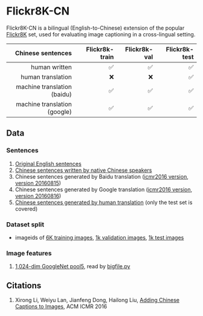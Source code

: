 # Flickr8K-CN

Flickr8K-CN is a bilingual (English-to-Chinese) extension of the popular [Flickr8K](http://nlp.cs.illinois.edu/HockenmaierGroup/Framing_Image_Description/KCCA.html) set, used for evaluating image captioning in a cross-lingual setting.


| Chinese sentences | Flickr8k-train | Flickr8k-val | Flickr8k-test | 
| -----:| -----:| -----:| -----:|
| human written    | :white_check_mark: | :white_check_mark: | :white_check_mark: | 
| human translation     | :x:     |   :x:  | :white_check_mark: | 
| machine translation (baidu)  | :white_check_mark: | :white_check_mark: | :white_check_mark: | 
| machine translation (google) | :white_check_mark: | :white_check_mark: | :white_check_mark: | 


## Data

### Sentences

1. [Original English sentences](data/flickr8kenc.caption.txt)
2. [Chinese sentences written by native Chinese speakers](data/flickr8kzhc.caption.txt)
3. Chinese sentences generated by Baidu translation ([icmr2016 version](data/flickr8kzhb.caption.txt), [version 20160815](data/flickr8kzhb.caption.txt.v20160815))
4. Chinese sentences generated by Google translation ([icmr2016 version](data/flickr8kzhg.caption.txt), [version 20160816](data/flickr8kzhg.caption.txt.v20160816))
5. [Chinese sentences generated by human translation](data/flickr8kzhmtest.captions.txt) (only the test set is covered)


### Dataset split

* imageids of [6K training images](data/flickr8ktrain.txt), [1k validation images](data/flickr8kval.txt), [1k test images](data/flickr8ktest.txt)

### Image features

1. [1,024-dim GoogleNet pool5](http://lixirong.net/data/icmr2016/flickr8k-pygooglenet-pool5_7x7_s1.tar.gz), read by [bigfile.py](https://github.com/li-xirong/jingwei/blob/master/util/simpleknn/bigfile.py)

## Citations

1.  Xirong Li, Weiyu Lan, Jianfeng Dong, Hailong Liu, [Adding Chinese Captions to Images](icmr2016_chisent.pdf), ACM ICMR 2016
